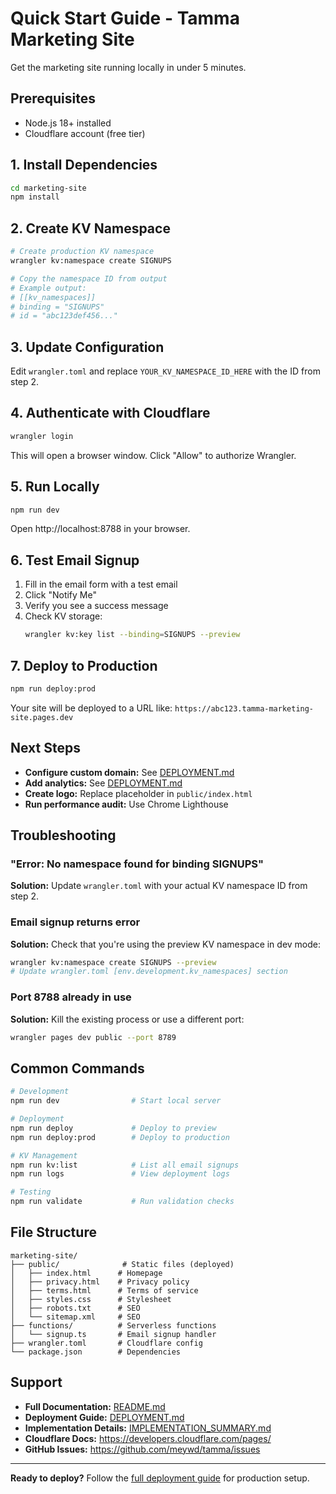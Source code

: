 # Quick Start Guide - Tamma Marketing Site

Get the marketing site running locally in under 5 minutes.

## Prerequisites

- Node.js 18+ installed
- Cloudflare account (free tier)

## 1. Install Dependencies

```bash
cd marketing-site
npm install
```

## 2. Create KV Namespace

```bash
# Create production KV namespace
wrangler kv:namespace create SIGNUPS

# Copy the namespace ID from output
# Example output:
# [[kv_namespaces]]
# binding = "SIGNUPS"
# id = "abc123def456..."
```

## 3. Update Configuration

Edit `wrangler.toml` and replace `YOUR_KV_NAMESPACE_ID_HERE` with the ID from step 2.

## 4. Authenticate with Cloudflare

```bash
wrangler login
```

This will open a browser window. Click "Allow" to authorize Wrangler.

## 5. Run Locally

```bash
npm run dev
```

Open http://localhost:8788 in your browser.

## 6. Test Email Signup

1. Fill in the email form with a test email
2. Click "Notify Me"
3. Verify you see a success message
4. Check KV storage:
   ```bash
   wrangler kv:key list --binding=SIGNUPS --preview
   ```

## 7. Deploy to Production

```bash
npm run deploy:prod
```

Your site will be deployed to a URL like:
`https://abc123.tamma-marketing-site.pages.dev`

## Next Steps

- **Configure custom domain:** See [DEPLOYMENT.md](./DEPLOYMENT.md#step-5-custom-domain-setup-optional)
- **Add analytics:** See [DEPLOYMENT.md](./DEPLOYMENT.md#step-6-analytics-setup)
- **Create logo:** Replace placeholder in `public/index.html`
- **Run performance audit:** Use Chrome Lighthouse

## Troubleshooting

### "Error: No namespace found for binding SIGNUPS"

**Solution:** Update `wrangler.toml` with your actual KV namespace ID from step 2.

### Email signup returns error

**Solution:** Check that you're using the preview KV namespace in dev mode:
```bash
wrangler kv:namespace create SIGNUPS --preview
# Update wrangler.toml [env.development.kv_namespaces] section
```

### Port 8788 already in use

**Solution:** Kill the existing process or use a different port:
```bash
wrangler pages dev public --port 8789
```

## Common Commands

```bash
# Development
npm run dev                # Start local server

# Deployment
npm run deploy             # Deploy to preview
npm run deploy:prod        # Deploy to production

# KV Management
npm run kv:list            # List all email signups
npm run logs               # View deployment logs

# Testing
npm run validate           # Run validation checks
```

## File Structure

```
marketing-site/
├── public/              # Static files (deployed)
│   ├── index.html      # Homepage
│   ├── privacy.html    # Privacy policy
│   ├── terms.html      # Terms of service
│   ├── styles.css      # Stylesheet
│   ├── robots.txt      # SEO
│   └── sitemap.xml     # SEO
├── functions/          # Serverless functions
│   └── signup.ts       # Email signup handler
├── wrangler.toml       # Cloudflare config
└── package.json        # Dependencies
```

## Support

- **Full Documentation:** [README.md](./README.md)
- **Deployment Guide:** [DEPLOYMENT.md](./DEPLOYMENT.md)
- **Implementation Details:** [IMPLEMENTATION_SUMMARY.md](./IMPLEMENTATION_SUMMARY.md)
- **Cloudflare Docs:** https://developers.cloudflare.com/pages/
- **GitHub Issues:** https://github.com/meywd/tamma/issues

---

**Ready to deploy?** Follow the [full deployment guide](./DEPLOYMENT.md) for production setup.
